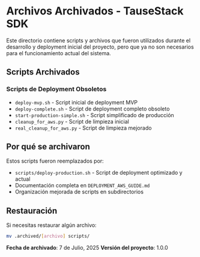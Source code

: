 # Archivos Archivados - TauseStack SDK

Este directorio contiene scripts y archivos que fueron utilizados durante el desarrollo y deployment inicial del proyecto, pero que ya no son necesarios para el funcionamiento actual del sistema.

## Scripts Archivados

### Scripts de Deployment Obsoletos
- `deploy-mvp.sh` - Script inicial de deployment MVP
- `deploy-complete.sh` - Script de deployment completo obsoleto
- `start-production-simple.sh` - Script simplificado de producción
- `cleanup_for_aws.py` - Script de limpieza inicial
- `real_cleanup_for_aws.py` - Script de limpieza mejorado

## Por qué se archivaron

Estos scripts fueron reemplazados por:
- `scripts/deploy-production.sh` - Script de deployment optimizado y actual
- Documentación completa en `DEPLOYMENT_AWS_GUIDE.md`
- Organización mejorada de scripts en subdirectorios

## Restauración

Si necesitas restaurar algún archivo:
```bash
mv .archived/[archivo] scripts/
```

**Fecha de archivado**: 7 de Julio, 2025
**Versión del proyecto**: 1.0.0
